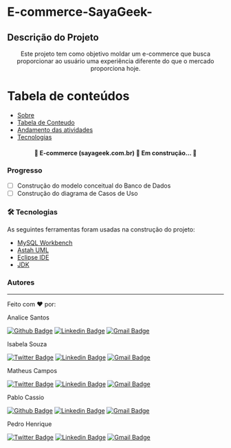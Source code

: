 # E-commerce-SayaGeek-

## Descrição do Projeto
<p align="center">Este projeto tem como objetivo moldar um e-commerce que busca proporcionar ao usuário uma experiência diferente do que o mercado proporciona hoje.</p>


Tabela de conteúdos
=================
<!--ts-->
   * [Sobre](#Descrição-do-Projeto)
   * [Tabela de Conteudo](#tabela-de-conteudo)
   * [Andamento das atividades](#Progresso)
   * [Tecnologias](#tecnologias)
<!--te-->
<h4 align="center"> 
	🚧  E-commerce (sayageek.com.br) 🚀 Em construção...  🚧
</h4>

### Progresso

- [ ] Construção do modelo conceitual do Banco de Dados
- [ ] Construção do diagrama de Casos de Uso	
 
### 🛠 Tecnologias

As seguintes ferramentas foram usadas na construção do projeto:

- [MySQL Workbench](https://www.mysql.com/products/workbench/)
- [Astah UML](https://astah.net/downloads/)
- [Eclipse IDE](https://www.eclipse.org/downloads/)
- [JDK](https://www.oracle.com/technetwork/java/javase/downloads/jdk-netbeans-jsp-3413139-esa.html)


### Autores
---



Feito com ❤️ por:


Analice Santos

[![Github Badge](https://img.shields.io/github/followers/AnaliceX?style=social)](https://github.com/PabloCassio)
[![Linkedin Badge](https://img.shields.io/badge/-Analice-blue?style=flat-square&logo=Linkedin&logoColor=white&link=https://www.linkedin.com/in/analice-santos-590962144/)](https://www.linkedin.com/in/tgmarinho/) 
[![Gmail Badge](https://img.shields.io/badge/-analice.san2@gmail.com-c14438?style=flat-square&logo=Gmail&logoColor=white&link=mailto:analice.san2@gmail.com)](mailto:analice.san2@gmail.com)


Isabela Souza

[![Twitter Badge](https://img.shields.io/badge/-@tgmarinho-1ca0f1?style=flat-square&labelColor=1ca0f1&logo=twitter&logoColor=white&link=https://twitter.com/tgmarinho)](https://twitter.com/tgmarinho) [![Linkedin Badge](https://img.shields.io/badge/-Thiago-blue?style=flat-square&logo=Linkedin&logoColor=white&link=https://www.linkedin.com/in/tgmarinho/)](https://www.linkedin.com/in/tgmarinho/) 
[![Gmail Badge](https://img.shields.io/badge/-tgmarinho@gmail.com-c14438?style=flat-square&logo=Gmail&logoColor=white&link=mailto:tgmarinho@gmail.com)](mailto:tgmarinho@gmail.com)


Matheus Campos

[![Twitter Badge](https://img.shields.io/badge/-@tgmarinho-1ca0f1?style=flat-square&labelColor=1ca0f1&logo=twitter&logoColor=white&link=https://twitter.com/tgmarinho)](https://twitter.com/tgmarinho) [![Linkedin Badge](https://img.shields.io/badge/-Thiago-blue?style=flat-square&logo=Linkedin&logoColor=white&link=https://www.linkedin.com/in/tgmarinho/)](https://www.linkedin.com/in/tgmarinho/) 
[![Gmail Badge](https://img.shields.io/badge/-tgmarinho@gmail.com-c14438?style=flat-square&logo=Gmail&logoColor=white&link=mailto:tgmarinho@gmail.com)](mailto:tgmarinho@gmail.com)


Pablo Cassio

[![Github Badge](https://img.shields.io/github/followers/PabloCassio?style=social)](https://github.com/PabloCassio) 
[![Linkedin Badge](https://img.shields.io/badge/-Pablo-blue?style=flat-square&logo=Linkedin&logoColor=white&link=https://www.linkedin.com/in/pablo-lopes-6b4912207/)](https://www.linkedin.com/in/pablo-lopes-6b4912207/) 
[![Gmail Badge](https://img.shields.io/badge/-pabcassio@gmail.com-c14438?style=flat-square&logo=Gmail&logoColor=white&link=mailto:pabcassio@gmail.com)](mailto:pabcassio@gmail.com)



Pedro Henrique

[![Twitter Badge](https://img.shields.io/badge/-@tgmarinho-1ca0f1?style=flat-square&labelColor=1ca0f1&logo=twitter&logoColor=white&link=https://twitter.com/tgmarinho)](https://twitter.com/tgmarinho) [![Linkedin Badge](https://img.shields.io/badge/-Thiago-blue?style=flat-square&logo=Linkedin&logoColor=white&link=https://www.linkedin.com/in/tgmarinho/)](https://www.linkedin.com/in/tgmarinho/) 
[![Gmail Badge](https://img.shields.io/badge/-tgmarinho@gmail.com-c14438?style=flat-square&logo=Gmail&logoColor=white&link=mailto:tgmarinho@gmail.com)](mailto:tgmarinho@gmail.com)
